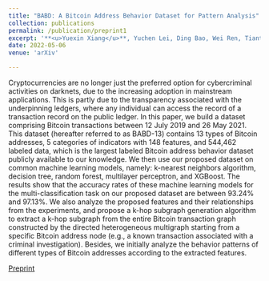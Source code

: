 ```yaml
---
title: "BABD: A Bitcoin Address Behavior Dataset for Pattern Analysis"
collection: publications
permalink: /publication/preprint1
excerpt: '**<u>Yuexin Xiang</u>**, Yuchen Lei, Ding Bao, Wei Ren, Tiantian Li, Qingqing Yang, Wenmao Liu, Tianqing Zhu, Kim-Kwang Raymond Choo'
date: 2022-05-06
venue: 'arXiv'

---
```


Cryptocurrencies are no longer just the preferred option for cybercriminal activities on darknets, due to the increasing adoption in mainstream applications. This is partly due to the transparency associated with the underpinning ledgers, where any individual can access the record of a transaction record on the public ledger. In this paper, we build a dataset comprising Bitcoin transactions between 12 July 2019 and 26 May 2021. This dataset (hereafter referred to as BABD-13) contains 13 types of Bitcoin addresses, 5 categories of indicators with 148 features, and 544,462 labeled data, which is the largest labeled Bitcoin address behavior dataset publicly available to our knowledge. We then use our proposed dataset on common machine learning models, namely: k-nearest neighbors algorithm, decision tree, random forest, multilayer perceptron, and XGBoost. The results show that the accuracy rates of these machine learning models for the multi-classification task on our proposed dataset are between 93.24% and 97.13%. We also analyze the proposed features and their relationships from the experiments, and propose a k-hop subgraph generation algorithm to extract a k-hop subgraph from the entire Bitcoin transaction graph constructed by the directed heterogeneous multigraph starting from a specific Bitcoin address node (e.g., a known transaction associated with a criminal investigation). Besides, we initially analyze the behavior patterns of different types of Bitcoin addresses according to the extracted features.

[Preprint](https://arxiv.org/abs/2204.05746)




